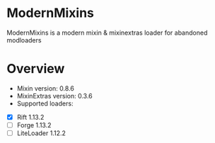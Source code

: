# ModernMixins
ModernMixins is a modern mixin & mixinextras loader for abandoned modloaders
# Overview
- Mixin version: 0.8.6
- MixinExtras version: 0.3.6
- Supported loaders:
- [x] Rift 1.13.2
- [ ] Forge 1.13.2
- [ ] LiteLoader 1.12.2
